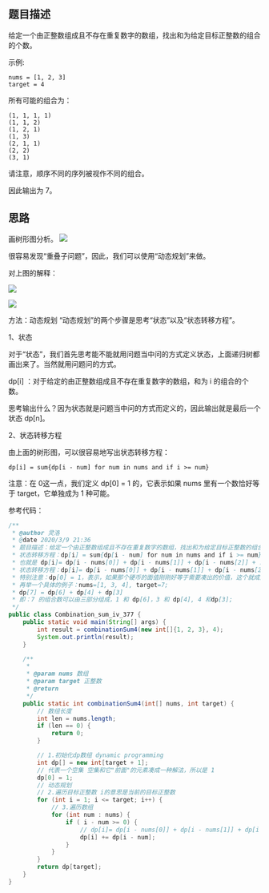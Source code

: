 ## 题目描述

给定一个由正整数组成且不存在重复数字的数组，找出和为给定目标正整数的组合的个数。

示例:
```aidl
nums = [1, 2, 3]
target = 4
```
所有可能的组合为：
```aidl
(1, 1, 1, 1)
(1, 1, 2)
(1, 2, 1)
(1, 3)
(2, 1, 1)
(2, 2)
(3, 1)
```

请注意，顺序不同的序列被视作不同的组合。

因此输出为 7。

## 思路

画树形图分析。
![](https://img-blog.csdnimg.cn/20200309204825998.png?x-oss-process=image/watermark,type_ZmFuZ3poZW5naGVpdGk,shadow_10,text_aHR0cHM6Ly9ibG9nLmNzZG4ubmV0L3dlaXhpbl8zOTAyOTE5NA==,size_16,color_FFFFFF,t_70)

很容易发现“重叠子问题”，因此，我们可以使用“动态规划”来做。

对上图的解释：

![](https://img-blog.csdnimg.cn/20200309204934173.png?x-oss-process=image/watermark,type_ZmFuZ3poZW5naGVpdGk,shadow_10,text_aHR0cHM6Ly9ibG9nLmNzZG4ubmV0L3dlaXhpbl8zOTAyOTE5NA==,size_16,color_FFFFFF,t_70)


![](https://img-blog.csdnimg.cn/20200805200943934.png?x-oss-process=image/watermark,type_ZmFuZ3poZW5naGVpdGk,shadow_10,text_aHR0cHM6Ly9ibG9nLmNzZG4ubmV0L3d3eHkxOTk1,size_16,color_FFFFFF,t_70)

方法：动态规划
“动态规划”的两个步骤是思考“状态”以及“状态转移方程”。

1、状态

对于“状态”，我们首先思考能不能就用问题当中问的方式定义状态，上面递归树都画出来了。当然就用问题问的方式。

dp[i] ：对于给定的由正整数组成且不存在重复数字的数组，和为 i 的组合的个数。

思考输出什么？因为状态就是问题当中问的方式而定义的，因此输出就是最后一个状态 dp[n]。

2、状态转移方程

由上面的树形图，可以很容易地写出状态转移方程：
```aidl
dp[i] = sum{dp[i - num] for num in nums and if i >= num}
```
注意：在 0这一点，我们定义 dp[0] = 1 的，它表示如果 nums 里有一个数恰好等于 target，它单独成为 1 种可能。

参考代码：
```java
/**
 * @author 灵洛
 * @date 2020/3/9 21:36
 * 题目描述：给定一个由正整数组成且不存在重复数字的数组，找出和为给定目标正整数的组合的个数。
 * 状态转移方程：dp[i] = sum{dp[i - num] for num in nums and if i >= num}
 * 也就是 dp[i]= dp[i - nums[0]] + dp[i - nums[1]] + dp[i - nums[2]] + ...
 * 状态转移方程：dp[i]= dp[i - nums[0]] + dp[i - nums[1]] + dp[i - nums[2]] + ... （当 [] 里面的数 >= 0）
 * 特别注意：dp[0] = 1，表示，如果那个硬币的面值刚刚好等于需要凑出的价值，这个就成为 1 种组合方案
 * 再举一个具体的例子：nums=[1, 3, 4], target=7;
 * dp[7] = dp[6] + dp[4] + dp[3]
 * 即：7 的组合数可以由三部分组成，1 和 dp[6]，3 和 dp[4], 4 和dp[3];
 */
public class Combination_sum_iv_377 {
    public static void main(String[] args) {
        int result = combinationSum4(new int[]{1, 2, 3}, 4);
        System.out.println(result);
    }

    /**
     *
     * @param nums 数组
     * @param target 正整数
     * @return
     */
    public static int combinationSum4(int[] nums, int target) {
        // 数组长度
        int len = nums.length;
        if (len == 0) {
            return 0;
        }

        // 1.初始化dp数组 dynamic programming
        int dp[] = new int[target + 1];
        // 代表一个空集 空集和它"前面"的元素凑成一种解法，所以是 1
        dp[0] = 1;
        // 动态规划
        // 2.遍历目标正整数 i的意思是当前的目标正整数
        for (int i = 1; i <= target; i++) {
            // 3.遍历数组
            for (int num : nums) {
                if ( i - num >= 0) {
                    // dp[i]= dp[i - nums[0]] + dp[i - nums[1]] + dp[i - nums[2]] + ...
                    dp[i] += dp[i - num];
                }
            }
        }
        return dp[target];
    }
}


```